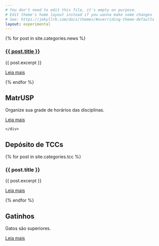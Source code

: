 ```yaml
---
# You don't need to edit this file, it's empty on purpose.
# Edit theme's home layout instead if you wanna make some changes
# See: https://jekyllrb.com/docs/themes/#overriding-theme-defaults
layout: experimental
---
```


<section>
<div class="topic1">
    {% for post in site.categories.news %}
        <div class="card-panel">    
            <div class="item">
                <h3><a href="{{post.url | prepend: site.baseurl}}">{{ post.title }}</a></h3>
                {{ post.excerpt }}
                <p><a href="{{post.url | prepend: site.baseurl}}">Leia mais</a></p>
            </div>
        </div>
    {% endfor %}
</div>

<div class="topic3 offset-m2">
    <div class="card-panel">    
        <h2>MatrUSP</h2>
        <p> Organize sua grade de horários das disciplinas.</p>
        <p><a href="principal/matrusp">Leia mais</a></p>
        
    </div>
</div>

<div class="topic2">
    <div class="card-panel">    
        <h2>Depósito de TCCs</h2>
        {% for post in site.categories.tcc %}
            <div class="item">
                <h3>{{ post.title }}</h3>
                <p>
                {{ post.excerpt }}
                </p>
                <p><a href="{{post.url | prepend: site.baseurl}}">Leia mais</a></p>
            </div>
        {% endfor %}
    </div>
</div>


<div class="topic4 offset-m2">
    <div class="card-panel">    
        <h2>Gatinhos</h2>
        <p> Gatos são superiores.</p>
        <a href="principal/matrusp">Leia mais</a>
    </div>
</div>

</section>
